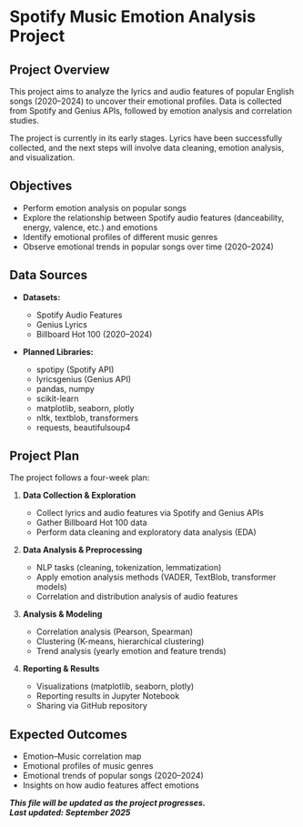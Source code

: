 # Spotify Music Emotion Analysis Project

## Project Overview
This project aims to analyze the lyrics and audio features of popular English songs (2020–2024) to uncover their emotional profiles. Data is collected from Spotify and Genius APIs, followed by emotion analysis and correlation studies.  

The project is currently in its early stages. Lyrics have been successfully collected, and the next steps will involve data cleaning, emotion analysis, and visualization.  

## Objectives
- Perform emotion analysis on popular songs  
- Explore the relationship between Spotify audio features (danceability, energy, valence, etc.) and emotions  
- Identify emotional profiles of different music genres  
- Observe emotional trends in popular songs over time (2020–2024)  

## Data Sources
- **Datasets:**
  - Spotify Audio Features  
  - Genius Lyrics  
  - Billboard Hot 100 (2020–2024)  

- **Planned Libraries:**
  - spotipy (Spotify API)  
  - lyricsgenius (Genius API)  
  - pandas, numpy  
  - scikit-learn  
  - matplotlib, seaborn, plotly  
  - nltk, textblob, transformers  
  - requests, beautifulsoup4  

## Project Plan
The project follows a four-week plan:  

1. **Data Collection & Exploration**  
   - Collect lyrics and audio features via Spotify and Genius APIs  
   - Gather Billboard Hot 100 data  
   - Perform data cleaning and exploratory data analysis (EDA)  

2. **Data Analysis & Preprocessing**  
   - NLP tasks (cleaning, tokenization, lemmatization)  
   - Apply emotion analysis methods (VADER, TextBlob, transformer models)  
   - Correlation and distribution analysis of audio features  

3. **Analysis & Modeling**  
   - Correlation analysis (Pearson, Spearman)  
   - Clustering (K-means, hierarchical clustering)  
   - Trend analysis (yearly emotion and feature trends)  

4. **Reporting & Results**  
   - Visualizations (matplotlib, seaborn, plotly)  
   - Reporting results in Jupyter Notebook  
   - Sharing via GitHub repository  

## Expected Outcomes
- Emotion–Music correlation map  
- Emotional profiles of music genres  
- Emotional trends of popular songs (2020–2024)  
- Insights on how audio features affect emotions  


**_This file will be updated as the project progresses.  
Last updated: September 2025_**

